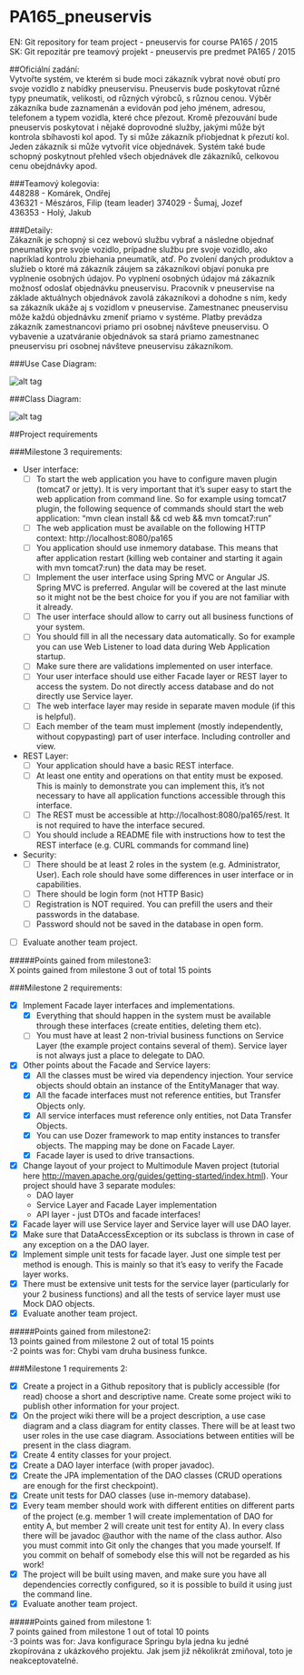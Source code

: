 # PA165_pneuservis  
EN: Git repository for team project - pneuservis for course PA165 / 2015  
SK: Git repozitár pre teamový projekt - pneuservis pre predmet PA165 / 2015  

##Oficiální zadání:  
Vytvořte systém, ve kterém si bude moci zákazník vybrat nové obutí pro svoje vozidlo z nabídky pneuservisu. Pneuservis bude poskytovat různé typy pneumatik, velikosti, od různých výrobců, s různou cenou. Výběr zákazníka bude zaznamenán a evidován pod jeho jménem, adresou, telefonem a typem vozidla, které chce přezout. Kromě přezouvání bude pneuservis poskytovat i nějaké doprovodné služby, jakými může být kontrola sbíhavosti kol apod. Ty si může zákazník přiobjednat k přezutí kol. Jeden zákazník si může vytvořit více objednávek. Systém také bude schopný poskytnout přehled všech objednávek dle zákazníků, celkovou cenu obejdnávky apod.

###Teamový kolegovia:  
448288 - Komárek, Ondřej  
436321 - Mészáros, Filip (team leader)
374029 - Šumaj, Jozef  
436353 - Holý, Jakub  

###Detaily:  
Zákazník je schopný si cez webovú službu vybrať a následne objednať pneumatiky pre svoje vozidlo, prípadne službu pre svoje vozidlo, ako napríklad kontrolu zbiehania pneumatík, atď. Po zvolení daných produktov a služieb o ktoré má zákazník záujem sa zákazníkovi objaví ponuka pre vyplnenie osobných údajov. Po vyplnení osobných údajov má zákazník možnosť odoslať objednávku pneuservisu. Pracovník v pneuservise na základe aktuálnych objednávok zavolá zákazníkovi a dohodne s ním, kedy sa zákazník ukáže aj s vozidlom v pneuservise. Zamestnanec pneuservisu môže každú objednávku zmeniť priamo v systéme. Platby prevádza zákazník zamestnancovi priamo pri osobnej návšteve pneuservisu. O vybavenie a uzatváranie objednávok sa stará priamo zamestnanec pneuservisu pri osobnej návšteve pneuservisu zákazníkom. 

###Use Case Diagram:

![alt tag](use_case_diagram.jpg)  


###Class Diagram: 

![alt tag](class_diagram.jpg)


##Project requirements


###Milestone 3 requirements:  
- User interface:
   - [ ] To start the web application you have to configure maven plugin (tomcat7 or jetty). 
   It is very important that it’s super easy to start the web application from command line. 
   So for example using tomcat7 plugin, the following sequence of commands should start the web application: 
   “mvn clean install && cd web && mvn tomcat7:run”
   - [ ] The web application must be available on the following HTTP context: http://localhost:8080/pa165
   - [ ] You application should use in­memory database. 
   This means that after application restart (killing web container and starting it again with mvn tomcat7:run) the data may be reset.
   - [ ] Implement the user interface using Spring MVC or Angular JS. Spring MVC is preferred. 
   Angular will be covered at the last minute so it might not be the best choice for you if you are not familiar with it already.
   - [ ] The user interface should allow to carry out all business functions of your system.
   - [ ] You should fill in all the necessary data automatically. So for example you can use Web Listener to load data during Web Application startup.
   - [ ] Make sure there are validations implemented on user interface.
   - [ ] Your user interface should use either Facade layer or REST layer to access the system. Do not directly access database and do not directly use Service layer.
   - [ ] The web interface layer may reside in separate maven module (if this is helpful).
   - [ ] Each member of the team must implement (mostly independently, without copy­pasting) part of user interface. Including controller and view.
- REST Layer:
   - [ ] Your application should have a basic REST interface.
   - [ ] At least one entity and operations on that entity must be exposed.
   This is mainly to demonstrate you can implement this, it’s not necessary to have all application functions accessible through this interface.
   - [ ] The REST must be accessible at http://localhost:8080/pa165/rest. It is not required to have the interface secured.
   - [ ] You should include a README file with instructions how to test the REST interface (e.g. CURL commands for command line)
- Security:
   - [ ] There should be at least 2 roles in the system (e.g. Administrator, User). 
   Each role should have some differences in user interface or in capabilities.
   - [ ] There should be login form (not HTTP Basic)
   - [ ] Registration is NOT required. You can prefill the users and their passwords in the database.
   - [ ] Password should not be saved in the database in open form.
- [ ] Evaluate another team project.

#####Points gained from milestone3:  
X points gained from milestone 3 out of total 15 points  


###Milestone 2 requirements:  
- [x] Implement Facade layer interfaces and implementations.
   - [x] Everything that should happen in the system must be available through these interfaces (create entities, deleting them etc).
   - [ ] You must have at least 2 non-trivial business functions on Service Layer (the example project contains several of them). Service layer is not always just a place to delegate to DAO.
- [x] Other points about the Facade and Service layers:
   - [x] All the classes must be wired via dependency injection. Your service objects should obtain an instance of the EntityManager that way.
   - [x] All the facade interfaces must not reference entities, but Transfer Objects only.
   - [x] All service interfaces must reference only entities, not Data Transfer Objects.
   - [x] You can use Dozer framework to map entity instances to transfer objects. The mapping may be done on Facade Layer.
   - [x] Facade layer is used to drive transactions.
- [x] Change layout of your project to Multimodule Maven project (tutorial here http://maven.apache.org/guides/getting-started/index.html). Your project should have 3 separate modules:
   - DAO layer
   - Service Layer and Facade Layer implementation
   - API layer - just DTOs and facade interfaces!
- [x] Facade layer will use Service layer and Service layer will use DAO layer.
- [x] Make sure that DataAccessException or its subclass is thrown in case of any exception on a the DAO layer.
- [x] Implement simple unit tests for facade layer. Just one simple test per method is enough. This is mainly so that it’s easy to verify the Facade layer works.
- [x] There must be extensive unit tests for the service layer (particularly for your 2 business functions) and all the tests of service layer must use Mock DAO objects.
- [x] Evaluate another team project.

#####Points gained from milestone2:  
13 points gained from milestone 2 out of total 15 points  
-2 points was for: Chybi vam druha business funkce.  

###Milestone 1 requirements 2:  
- [x] Create a project in a Github repository that is publicly accessible (for read) choose a short and descriptive name. Create some project wiki to publish other information for your project.
- [x] On the project wiki there will be a project description, a use case diagram and a class diagram for entity classes. There will be at least two user roles in the use case diagram. Associations between entities will be present in the class diagram.  
- [x] Create 4 entity classes for your project.
- [x] Create a DAO layer interface (with proper javadoc).
- [x] Create the JPA implementation of the DAO classes (CRUD operations are enough for the first checkpoint).
- [x] Create unit tests for DAO classes (use in-memory database).
- [x] Every team member should work with different entities on different parts of the project (e.g. member 1 will create implementation of DAO for entity A, but member 2 will create unit test for entity A). In every class there will  be javadoc @author with the name of the class author. Also you must commit into Git only the changes that you made yourself. If you commit on behalf of somebody else this will not be regarded as his work!
- [x] The project will be built using maven, and make sure you have all dependencies correctly configured, so it is possible to build it using just the command line.
- [x] Evaluate another team project.

#####Points gained from milestone 1:  
7 points gained from milestone 1 out of total 10 points   
-3 points was for: Java konfigurace Springu byla jedna ku jedné zkopírována z ukázkového projektu. Jak jsem již několikrát zmiňoval, toto je neakceptovatelné.  